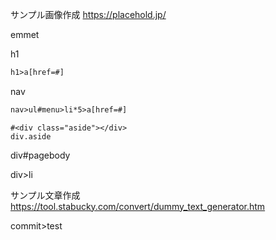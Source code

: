 サンプル画像作成
https://placehold.jp/


emmet

h1
```html
h1>a[href=#]
```


nav
```html
nav>ul#menu>li*5>a[href=#]
```

```
#<div class="aside"></div>
div.aside
```

div#pagebody

div>li

サンプル文章作成
https://tool.stabucky.com/convert/dummy_text_generator.htm

commit>test